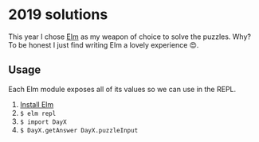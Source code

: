 # 2019 solutions

This year I chose [Elm](https://elm-lang.org) as my weapon of choice to solve the puzzles. Why? To be honest I just find writing Elm a lovely experience 😍.

## Usage

Each Elm module exposes all of its values so we can use in the REPL.

1. [Install Elm](https://guide.elm-lang.org/install/elm.html)
1. `$ elm repl`
1. `$ import DayX`
1. `$ DayX.getAnswer DayX.puzzleInput`
